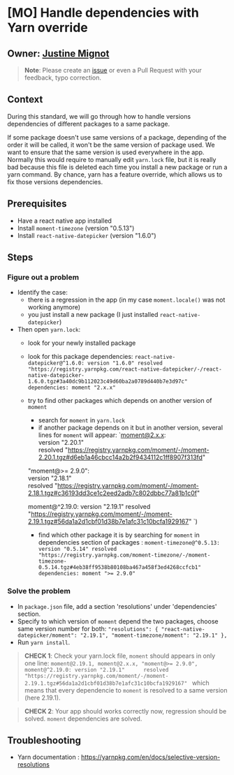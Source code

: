 # [MO] Handle dependencies with Yarn override

## Owner: [Justine Mignot](https://github.com/justinemignot)

> **Note**: Please create an [issue](https://github.com/bamlab/dev-standards/issues/new) or even a Pull Request with your feedback, typo correction.

## Context

During this standard, we will go through how to handle versions dependencies of different packages to a same package.

If some package doesn't use same versions of a package, depending of the order it will be called, it won't be the same version of package used. We want to ensure that the same version is used everywhere in the app. Normally this would require to manually edit `yarn.lock` file, but it is really bad because this file is deleted each time you install a new package or run a yarn command. By chance, yarn has a feature override, which allows us to fix those versions dependencies.

## Prerequisites

* Have a react native app installed
* Install `moment-timezone` (version "0.5.13")
* Install `react-native-datepicker` (version "1.6.0")

## Steps

### Figure out a problem

* Identify the case: 
  * there is a regression in the app (in my case `moment.locale()` was not working anymore)
  * you just install a new package (I just installed `react-native-datepicker`)
* Then open `yarn.lock`:
  * look for your newly installed package
  * look for this package dependencies:
  `react-native-datepicker@^1.6.0:
  version "1.6.0"
  resolved "https://registry.yarnpkg.com/react-native-datepicker/-/react-native-datepicker-1.6.0.tgz#3a40dc9b112023c49d60ba2a0789d440b7e3d97c"
  dependencies:
    moment "2.x.x"
    `
  * try to find other packages which depends on another version of `moment`
    * search for `moment` in `yarn.lock`
    * if another package depends on it but in another version, several lines for `moment` will appear:
    `moment@2.x.x:		 
      version "2.20.1"		
      resolved "https://registry.yarnpkg.com/moment/-/moment-2.20.1.tgz#d6eb1a46cbcc14a2b2f9434112c1ff8907f313fd"		
        
    "moment@>= 2.9.0":		
      version "2.18.1"		
      resolved "https://registry.yarnpkg.com/moment/-/moment-2.18.1.tgz#c36193dd3ce1c2eed2adb7c802dbbc77a81b1c0f"		
        
    moment@^2.19.0:
    version "2.19.1"
        resolved "https://registry.yarnpkg.com/moment/-/moment-2.19.1.tgz#56da1a2d1cbf01d38b7e1afc31c10bcfa1929167"
        `)
    * find which other package it is by searching for `moment` in dependencies section of packages :
      `moment-timezone@^0.5.13:
        version "0.5.14"
        resolved "https://registry.yarnpkg.com/moment-timezone/-/moment-timezone-0.5.14.tgz#4eb38ff9538b80108ba467a458f3ed4268ccfcb1"
        dependencies:
          moment ">= 2.9.0"`
      

### Solve the problem

* In `package.json` file, add a section 'resolutions' under 'dependencies' section.
* Specify to which version of `moment` depend the two packages, choose same version number for both: 
` "resolutions": {
     "react-native-datepicker/moment": "2.19.1",
     "moment-timezone/moment": "2.19.1"
   },
`
* Run `yarn install`.

> **CHECK 1**: Check your yarn.lock file, `moment` should appears in only one line:
`moment@2.19.1, moment@2.x.x, "moment@>= 2.9.0", moment@^2.19.0:
   version "2.19.1"		
   resolved "https://registry.yarnpkg.com/moment/-/moment-2.19.1.tgz#56da1a2d1cbf01d38b7e1afc31c10bcfa1929167"
   `
   which means that every dependencie to `moment` is resolved to a same version (here 2.19.1). 

> **CHECK 2**: Your app should works correctly now, regression should be solved. `moment` dependencies are solved. 


## Troubleshooting

- Yarn documentation : https://yarnpkg.com/en/docs/selective-version-resolutions
 

